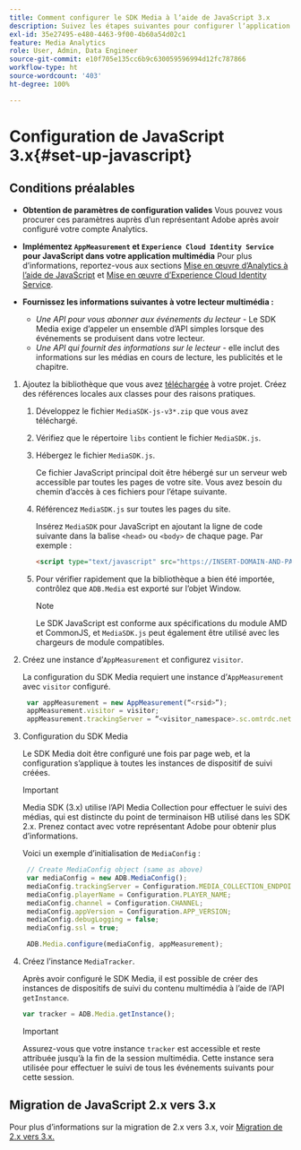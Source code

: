 ```yaml
---
title: Comment configurer le SDK Media à lʼaide de JavaScript 3.x
description: Suivez les étapes suivantes pour configurer lʼapplication du SDK Media sur JavaScript 3.x.
exl-id: 35e27495-e480-4463-9f00-4b60a54d02c1
feature: Media Analytics
role: User, Admin, Data Engineer
source-git-commit: e10f705e135cc6b9c630059596994d12fc787866
workflow-type: ht
source-wordcount: '403'
ht-degree: 100%

---
```


# Configuration de JavaScript 3.x{#set-up-javascript}

## Conditions préalables

* **Obtention de paramètres de configuration valides** Vous pouvez vous procurer ces paramètres auprès d’un représentant Adobe après avoir configuré votre compte Analytics.
* **Implémentez `AppMeasurement` et `Experience Cloud Identity Service` pour JavaScript dans votre application multimédia**
Pour plus d’informations, reportez-vous aux sections [Mise en œuvre d’Analytics à l’aide de JavaScript](https://experienceleague.adobe.com/docs/analytics/implementation/js/overview.html?lang=fr) et [Mise en œuvre d’Experience Cloud Identity Service](https://experienceleague.adobe.com/docs/id-service/using/implementation/setup-analytics.html?lang=fr).

* **Fournissez les informations suivantes à votre lecteur multimédia :**

   * *Une API pour vous abonner aux événements du lecteur* - Le SDK Media exige d’appeler un ensemble d’API simples lorsque des événements se produisent dans votre lecteur.
   * *Une API qui fournit des informations sur le lecteur* - elle inclut des informations sur les médias en cours de lecture, les publicités et le chapitre.

1. Ajoutez la bibliothèque que vous avez [téléchargée](/help/sdk-implement/download-sdks.md#download-3x-sdks) à votre projet. Créez des références locales aux classes pour des raisons pratiques.

   1. Développez le fichier `MediaSDK-js-v3*.zip` que vous avez téléchargé.
   1. Vérifiez que le répertoire `libs` contient le fichier `MediaSDK.js`.

   1. Hébergez le fichier `MediaSDK.js`.

      Ce fichier JavaScript principal doit être hébergé sur un serveur web accessible par toutes les pages de votre site. Vous avez besoin du chemin d’accès à ces fichiers pour l’étape suivante.

   1. Référencez `MediaSDK.js` sur toutes les pages du site.

      Insérez `MediaSDK` pour JavaScript en ajoutant la ligne de code suivante dans la balise `<head>` ou `<body>` de chaque page. Par exemple :

      ```html
      <script type="text/javascript" src="https://INSERT-DOMAIN-AND-PATH-TO-CODE-HERE/MediaSDK.js"></script>
      ```

   1. Pour vérifier rapidement que la bibliothèque a bien été importée, contrôlez que `ADB.Media` est exporté sur l’objet Window.

      >[!NOTE]
      >
      >Le SDK JavaScript est conforme aux spécifications du module AMD et CommonJS, et `MediaSDK.js` peut également être utilisé avec les chargeurs de module compatibles.

1. Créez une instance d’`AppMeasurement` et configurez `visitor`.

   La configuration du SDK Media requiert une instance d’`AppMeasurement` avec `visitor` configuré.

   ```js
    var appMeasurement = new AppMeasurement(“<rsid>”);
    appMeasurement.visitor = visitor;
    appMeasurement.trackingServer = “<visitor_namespace>.sc.omtrdc.net”;
   ```

1. Configuration du SDK Media

   Le SDK Media doit être configuré une fois par page web, et la configuration s’applique à toutes les instances de dispositif de suivi créées.

   >[!IMPORTANT]
   >
   > Media SDK (3.x) utilise l’API Media Collection pour effectuer le suivi des médias, qui est distincte du point de terminaison HB utilisé dans les SDK 2.x. Prenez contact avec votre représentant Adobe pour obtenir plus d’informations.

   Voici un exemple d’initialisation de `MediaConfig` :

   ```js
    // Create MediaConfig object (same as above)
    var mediaConfig = new ADB.MediaConfig();
    mediaConfig.trackingServer = Configuration.MEDIA_COLLECTION_ENDPOINT;
    mediaConfig.playerName = Configuration.PLAYER_NAME;
    mediaConfig.channel = Configuration.CHANNEL;
    mediaConfig.appVersion = Configuration.APP_VERSION;
    mediaConfig.debugLogging = false;
    mediaConfig.ssl = true;
   
    ADB.Media.configure(mediaConfig, appMeasurement);
   ```

1. Créez l’instance `MediaTracker`.

   Après avoir configuré le SDK Media, il est possible de créer des instances de dispositifs de suivi du contenu multimédia à l’aide de l’API `getInstance`.

   ```js
   var tracker = ADB.Media.getInstance();
   ```

   >[!IMPORTANT]
   >
   >Assurez-vous que votre instance `tracker` est accessible et reste attribuée jusqu’à la fin de la session multimédia. Cette instance sera utilisée pour effectuer le suivi de tous les événements suivants pour cette session.

## Migration de JavaScript 2.x vers 3.x

Pour plus d’informations sur la migration de 2.x vers 3.x, voir [Migration de 2.x vers 3.x.](https://adobe-marketing-cloud.github.io/media-sdks/reference/javascript_3x/MigrationGuide.html)
